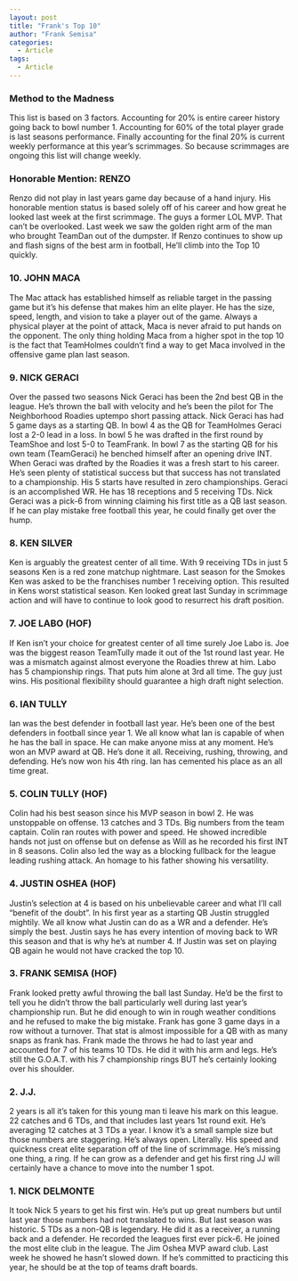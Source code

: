 ```yaml
---
layout: post
title: "Frank's Top 10"
author: "Frank Semisa"
categories:
  - Article
tags:
  - Article
---
```


### Method to the Madness
This list is based on 3 factors. Accounting for 20% is entire career history going back to bowl number 1. Accounting for 60% of the total player grade is last seasons performance. Finally accounting for the final 20% is current weekly performance at this year’s scrimmages. So because scrimmages are ongoing this list will change weekly.

### Honorable Mention: RENZO
Renzo did not play in last years game day because of a hand injury. His honorable mention status is based solely off of his career and how great he looked last week at the first scrimmage. The guys a former LOL MVP. That can’t be overlooked. Last week we saw the golden right arm of the man who brought TeamDan out of the dumpster. If Renzo continues to show up and flash signs of the best arm in football, He’ll climb into the Top 10 quickly.

### 10. JOHN MACA
The Mac attack has established himself as reliable target in the passing game but it’s his defense that makes him an elite player. He has the size, speed, length, and vision to take a player out of the game. Always a physical player at the point of attack, Maca is never afraid to put hands on the opponent. The only thing holding Maca from a higher spot in the top 10 is the fact that TeamHolmes couldn’t find a way to get Maca involved in the offensive game plan last season. 

### 9. NICK GERACI
Over the passed two seasons Nick Geraci has been the 2nd best QB in the league. He’s thrown the ball with velocity and he’s been the pilot for The Neighborhood Roadies uptempo short passing attack. Nick Geraci has had 5 game days as a starting QB. In bowl 4 as the QB for TeamHolmes Geraci lost a 2-0 lead in a loss. In bowl 5 he was drafted in the first round by TeamShoe and lost 5-0 to TeamFrank. In bowl 7 as the starting QB for his own team (TeamGeraci) he benched himself after an opening drive INT. When Geraci was drafted by the Roadies it was a fresh start to his career. He’s seen plenty of statistical success but that success has not translated to a championship. His 5 starts have resulted in zero championships. Geraci is an accomplished WR. He has 18 receptions and 5 receiving TDs. Nick Geraci was a pick-6 from winning claiming his first title as a QB last season. If he can play mistake free football this year, he could finally get over the hump.

### 8. KEN SILVER
Ken is arguably the greatest center of all time. With 9 receiving TDs in just 5 seasons Ken is a red zone matchup nightmare. Last season for the Smokes Ken was asked to be the franchises number 1 receiving option. This resulted in Kens worst statistical season. Ken looked great last Sunday in scrimmage action and will have to continue to look good to resurrect his draft position. 

### 7. JOE LABO (HOF)
If Ken isn’t your choice for greatest center of all time surely Joe Labo is. Joe was the biggest reason TeamTully made it out of the 1st round last year. He was a mismatch against almost everyone the Roadies threw at him. Labo has 5 championship rings. That puts him alone at 3rd all time. The guy just wins. His positional flexibility should guarantee a high draft night selection.

### 6. IAN TULLY
Ian was the best defender in football last year. He’s been one of the best defenders in football since year 1. We all know what Ian is capable of when he has the ball in space. He can make anyone miss at any moment. He’s won an MVP award at QB. He’s done it all. Receiving, rushing, throwing, and defending. He’s now won his 4th ring. Ian has cemented his place as an all time great. 

### 5. COLIN TULLY (HOF)
Colin had his best season since his MVP season in bowl 2. He was unstoppable on offense. 13 catches and 3 TDs. Big numbers from the team captain. Colin ran routes with power and speed. He showed incredible hands not just on offense but on defense as Will as he recorded his first INT in 8 seasons. 
Colin also led the way as a blocking fullback for the league leading rushing attack. An homage to his father showing his versatility. 

### 4. JUSTIN OSHEA (HOF)
Justin’s selection at 4 is based on his unbelievable career and what I’ll call “benefit of the doubt”. In his first year as a starting QB Justin struggled mightily. We all know what Justin can do as a WR and a defender. He’s simply the best. Justin says he has every intention of moving back to WR this season and that is why he’s at number 4. If Justin was set on playing QB again he would not have cracked the top 10.

### 3. FRANK SEMISA (HOF)
Frank looked pretty awful throwing the ball last Sunday. He’d be the first to tell you he didn’t throw the ball particularly well during last year’s championship run. But he did enough to win in rough weather conditions and he refused to make the big mistake. Frank has gone 3 game days in a row without a turnover. That stat is almost impossible for a QB with as many snaps as frank has. Frank made the throws he had to last year and accounted for 7 of his teams 10 TDs. He did it with his arm and legs. He’s still the G.O.A.T. with his 7 championship rings BUT he’s certainly looking over his shoulder.

### 2. J.J.
2 years is all it’s taken for this young man ti leave his mark on this league. 22 catches and 6 TDs, and that includes last years 1st round exit. He’s averaging 12 catches at 3 TDs a year. I know it’s a small sample size but those numbers are staggering. He’s always open. Literally. His speed and quickness creat elite separation off of the line of scrimmage. He’s missing one thing, a ring. If he can grow as a defender and get his first ring JJ will certainly have a chance to move into the number 1 spot. 

### 1. NICK DELMONTE
It took Nick 5 years to get his first win. He’s put up great numbers but until last year those numbers had not translated to wins. But last season was historic. 5 TDs as a non-QB is legendary. He did it as a receiver, a running back and a defender. He recorded the leagues first ever pick-6. He joined the most elite club in the league. The Jim Oshea MVP award club. Last week he showed he hasn’t slowed down. If he’s committed to practicing this year, he should be at the top of teams draft boards.
